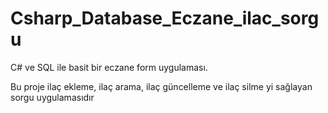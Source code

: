 # Csharp_Database_Eczane_ilac_sorgu
C# ve SQL ile basit bir eczane form uygulaması.

Bu proje ilaç ekleme, ilaç arama, ilaç güncelleme ve ilaç silme yi sağlayan sorgu uygulamasıdır

